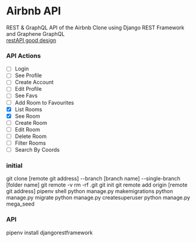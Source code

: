 # Airbnb API

REST & GraphQL API of the Airbnb Clone using Django REST Framework and Graphene GraphQL   
[restAPI good design](https://www.swipe.to/4287nc?p=Z4h7dGZHX)

### API Actions

- [ ] Login
- [ ] See Profile
- [ ] Create Account
- [ ] Edit Profile
- [ ] See Favs
- [ ] Add Room to Favourites
- [X] List Rooms
- [X] See Room
- [ ] Create Room
- [ ] Edit Room
- [ ] Delete Room
- [ ] Filter Rooms
- [ ] Search By Coords

### initial

git clone [remote git address] --branch [branch name] --single-branch [folder name]
git remote -v
rm -rf .git
git init
git remote add origin [remote git address]
pipenv shell
python manage.py makemigrations
python manage.py migrate
python manage.py createsuperuser
python manage.py mega_seed

### API
pipenv install djangorestframework
